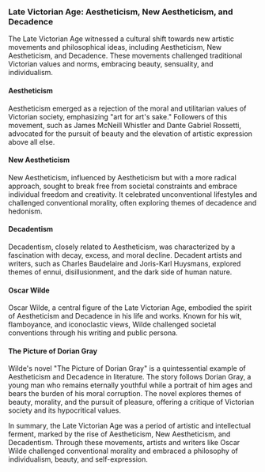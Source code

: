 ### Late Victorian Age: Aestheticism, New Aestheticism, and Decadence

The Late Victorian Age witnessed a cultural shift towards new artistic movements and philosophical ideas, including Aestheticism, New Aestheticism, and Decadence. These movements challenged traditional Victorian values and norms, embracing beauty, sensuality, and individualism.

#### Aestheticism

Aestheticism emerged as a rejection of the moral and utilitarian values of Victorian society, emphasizing "art for art's sake." Followers of this movement, such as James McNeill Whistler and Dante Gabriel Rossetti, advocated for the pursuit of beauty and the elevation of artistic expression above all else.

#### New Aestheticism

New Aestheticism, influenced by Aestheticism but with a more radical approach, sought to break free from societal constraints and embrace individual freedom and creativity. It celebrated unconventional lifestyles and challenged conventional morality, often exploring themes of decadence and hedonism.

#### Decadentism

Decadentism, closely related to Aestheticism, was characterized by a fascination with decay, excess, and moral decline. Decadent artists and writers, such as Charles Baudelaire and Joris-Karl Huysmans, explored themes of ennui, disillusionment, and the dark side of human nature.

#### Oscar Wilde

Oscar Wilde, a central figure of the Late Victorian Age, embodied the spirit of Aestheticism and Decadence in his life and works. Known for his wit, flamboyance, and iconoclastic views, Wilde challenged societal conventions through his writing and public persona.

#### The Picture of Dorian Gray

Wilde's novel "The Picture of Dorian Gray" is a quintessential example of Aestheticism and Decadence in literature. The story follows Dorian Gray, a young man who remains eternally youthful while a portrait of him ages and bears the burden of his moral corruption. The novel explores themes of beauty, morality, and the pursuit of pleasure, offering a critique of Victorian society and its hypocritical values.

In summary, the Late Victorian Age was a period of artistic and intellectual ferment, marked by the rise of Aestheticism, New Aestheticism, and Decadentism. Through these movements, artists and writers like Oscar Wilde challenged conventional morality and embraced a philosophy of individualism, beauty, and self-expression.